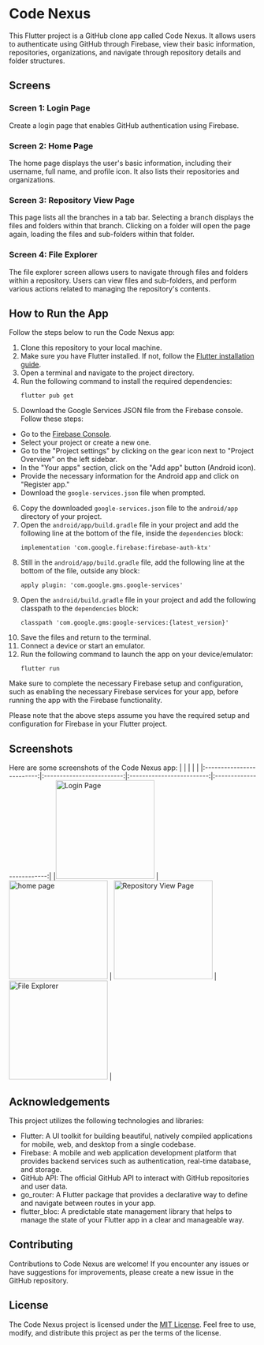 # Code Nexus

This Flutter project is a GitHub clone app called Code Nexus. It allows users to authenticate using GitHub through Firebase, view their basic information, repositories, organizations, and navigate through repository details and folder structures.
## Screens

### Screen 1: Login Page
Create a login page that enables GitHub authentication using Firebase.

### Screen 2: Home Page
The home page displays the user's basic information, including their username, full name, and profile icon. It also lists their repositories and organizations.

### Screen 3: Repository View Page
This page lists all the branches in a tab bar. Selecting a branch displays the files and folders within that branch. Clicking on a folder will open the page again, loading the files and sub-folders within that folder.

### Screen 4: File Explorer
The file explorer screen allows users to navigate through files and folders within a repository. Users can view files and sub-folders, and perform various actions related to managing the repository's contents.

## How to Run the App

Follow the steps below to run the Code Nexus app:

1. Clone this repository to your local machine.
2. Make sure you have Flutter installed. If not, follow the [Flutter installation guide](https://flutter.dev/docs/get-started/install).
3. Open a terminal and navigate to the project directory.
4. Run the following command to install the required dependencies:
    ```
    flutter pub get
    ```
5. Download the Google Services JSON file from the Firebase console. Follow these steps:
- Go to the [Firebase Console](https://console.firebase.google.com/).
- Select your project or create a new one.
- Go to the "Project settings" by clicking on the gear icon next to "Project Overview" on the left sidebar.
- In the "Your apps" section, click on the "Add app" button (Android icon).
- Provide the necessary information for the Android app and click on "Register app."
- Download the `google-services.json` file when prompted.
6. Copy the downloaded `google-services.json` file to the `android/app` directory of your project.
7. Open the `android/app/build.gradle` file in your project and add the following line at the bottom of the file, inside the `dependencies` block:
   ```
   implementation 'com.google.firebase:firebase-auth-ktx'
   ```
8. Still in the `android/app/build.gradle` file, add the following line at the bottom of the file, outside any block:
   ```
   apply plugin: 'com.google.gms.google-services'
   ```
9. Open the `android/build.gradle` file in your project and add the following classpath to the `dependencies` block:
   ```
   classpath 'com.google.gms:google-services:{latest_version}'
    ```
10. Save the files and return to the terminal.
11. Connect a device or start an emulator.
12. Run the following command to launch the app on your device/emulator:
    ```
    flutter run
    ```
Make sure to complete the necessary Firebase setup and configuration, such as enabling the necessary Firebase services for your app, before running the app with the Firebase functionality.

Please note that the above steps assume you have the required setup and configuration for Firebase in your Flutter project.

## Screenshots

Here are some screenshots of the Code Nexus app:
| | | | |
|:-------------------------:|:-------------------------:|:-------------------------:|:-------------------------:|
|<img width="200" alt="Login Page" src="screenshots/login_page.png"> |  <img width="200" alt="home page" src="screenshots/home_page.png"> | <img width="200" alt="Repository View Page" src="screenshots/repository_view_page.png"> | <img width="200" alt="File Explorer" src="screenshots/file_explorer.png"> |




## Acknowledgements

This project utilizes the following technologies and libraries:

- Flutter: A UI toolkit for building beautiful, natively compiled applications for mobile, web, and desktop from a single codebase.
- Firebase: A mobile and web application development platform that provides backend services such as authentication, real-time database, and storage.
- GitHub API: The official GitHub API to interact with GitHub repositories and user data.
- go_router: A Flutter package that provides a declarative way to define and navigate between routes in your app.
- flutter_bloc: A predictable state management library that helps to manage the state of your Flutter app in a clear and manageable way.

## Contributing

Contributions to Code Nexus are welcome! If you encounter any issues or have suggestions for improvements, please create a new issue in the GitHub repository.

## License

The Code Nexus project is licensed under the [MIT License](LICENSE). Feel free to use, modify, and distribute this project as per the terms of the license.
